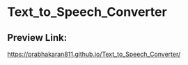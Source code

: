 # Text_to_Speech_Converter

## Preview Link:
  https://prabhakaran811.github.io/Text_to_Speech_Converter/

